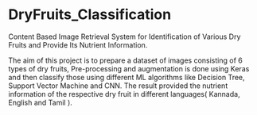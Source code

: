 # DryFruits_Classification
Content Based Image Retrieval System for Identification of Various Dry Fruits and Provide Its Nutrient Information.

The aim of this project is to prepare a dataset of images consisting of 6 types of dry fruits, Pre-processing and augmentation is done using Keras and then classify those using different ML algorithms like Decision Tree, Support Vector Machine and CNN.
The result provided the nutrient information of the respective dry fruit in different languages( Kannada, English and Tamil ).
